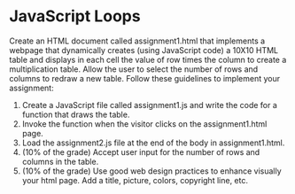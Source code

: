 # JavaScript Loops

Create an HTML document called assignment1.html that implements a webpage that
dynamically creates (using JavaScript code) a 10X10 HTML table and displays in each
cell the value of row times the column to create a multiplication table. Allow the user to
select the number of rows and columns to redraw a new table.
Follow these guidelines to implement your assignment:
1. Create a JavaScript file called assignment1.js and write the code for a function
that draws the table.
2. Invoke the function when the visitor clicks on the assignment1.html page.
3. Load the assignment2.js file at the end of the body in assignment1.html.
4. (10% of the grade) Accept user input for the number of rows and columns in the
table.
5. (10% of the grade) Use good web design practices to enhance visually your
html page. Add a title, picture, colors, copyright line, etc.
